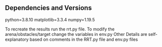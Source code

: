 ## Dependencies and Versions

python=3.8.10
matplotlib=3.3.4
numpy=1.19.5

To recreate the results run the rrt.py file.
To modify the arena/obstacles/target change the variables in env.py
Other Details are self-explanatory based on comments in the RRT.py file and env.py files